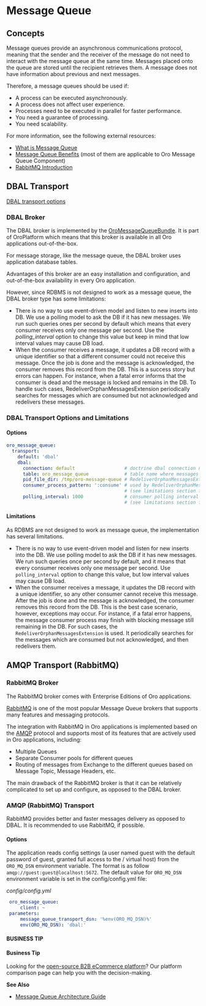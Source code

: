 <!-- meta: description = Message queue concept and architecture guides -->

<a id="op-structure-mq-index"></a>

<a id="op-structure-mq"></a>

# Message Queue

## Concepts

Message queues provide an asynchronous communications protocol, meaning
that the sender and the receiver of the message do not need to interact
with the message queue at the same time. Messages placed onto the queue
are stored until the recipient retrieves them. A message does not have
information about previous and next messages.

Therefore, a message queues should be used if:

- A process can be executed asynchronously.
- A process does not affect user experience.
- Processes need to be executed in parallel for faster performance.
- You need a guarantee of processing.
- You need scalability.

For more information, see the following external resources:

- <a href="http://www.ibm.com/support/knowledgecenter/SSFKSJ_9.0.0/com.ibm.mq.pro.doc/q002620_.html" target="_blank">What is Message Queue</a>
- <a href="https://www.iron.io/top-10-uses-for-message-queue/" target="_blank">Message Queue Benefits</a>
  (most of them are applicable to Oro Message Queue Component)
- <a href="https://www.rabbitmq.com/tutorials/tutorial-one-php.html" target="_blank">RabbitMQ Introduction</a>

## DBAL Transport

[DBAL transport options](#op-structure-mq-mq-bundle-dbal)

### DBAL Broker

The DBAL broker is implemented by the <a href="https://github.com/oroinc/platform/tree/6.1/src/Oro/Bundle/MessageQueueBundle" target="_blank">OroMessageQueueBundle</a>. It is part of OroPlatform which means that this broker is available in all Oro applications out-of-the-box.

For message storage, like the message queue, the DBAL broker uses application database tables.

Advantages of this broker are an easy installation and configuration, and out-of-the-box availability in every Oro application.

However, since RDBMS is not designed to work as a message queue, the DBAL broker type has some limitations:

* There is no way to use event-driven model and listen to new inserts into DB. We use a polling model to ask the DB if it has new messages. We run such queries ones per second by default which means that every consumer receives only one message per second. Use the *polling_interval* option to change this value but keep in mind that low interval values may cause DB load.
* When the consumer receives a message, it updates a DB record with a unique identifier so that a different consumer could not receive this message. Once the job is done and the message is acknowledged, the consumer removes this record from the DB. This is a success story but errors can happen.  For instance, when a fatal error informs that the consumer is dead and the message is locked and remains in the DB. To handle such cases, RedeliverOrphanMessagesExtension periodically searches for messages which are consumed but not acknowledged and redelivers these messages.

<a id="op-structure-mq-mq-bundle-dbal"></a>

### DBAL Transport Options and Limitations

#### Options

```yaml
oro_message_queue:
  transport:
    default: 'dbal'
    dbal:
      connection: default                  # doctrine dbal connection name
      table: oro_message_queue             # table name where messages will be stored
      pid_file_dir: /tmp/oro-message-queue # RedeliverOrphanMessagesExtension stores consumer pid files here
      consumer_process_pattern: ':consume' # used by RedeliverOrphanMessagesExtension to check the working or non-working consumers
                                           # (see limitations section for more details)
      polling_interval: 1000               # consumer polling interval in milliseconds
                                           # (see limitations section for more details)
```

#### Limitations

As RDBMS are not designed to work as message queue, the implementation has several limitations.

- There is no way to use event-driven model and listen for new inserts into the DB. We use polling model to ask the DB if it has new messages. We run
  such queries once per second by default, and it means that every consumer receives only one message per second. Use `polling_interval` option
  to change this value, but low interval values may cause DB load.
- When the consumer receives a message, it updates the DB record with a unique identifier, so any other consumer cannot receive this message. After the job is done and the message is acknowledged, the consumer removes this record from the DB. This is the best case scenario, however, exceptions may occur. For instance, if a fatal error happens, the message consumer process may finish with blocking message still remaining in the DB. For such cases, the `RedeliverOrphanMessagesExtension` is used. It periodically searches for the messages which are consumed but not acknowledged, and then redelivers them.

## AMQP Transport (RabbitMQ)

### RabbitMQ Broker

The RabbitMQ broker comes with Enterprise Editions of Oro applications.

<a href="https://www.rabbitmq.com/" target="_blank">RabbitMQ</a> is one of the most popular Message Queue brokers that supports many features and messaging protocols.

The integration with RabbitMQ in Oro applications is implemented based on the <a href="https://www.rabbitmq.com/tutorials/amqp-concepts.html" target="_blank">AMQP</a> protocol and supports most of its features that are actively used in Oro applications, including:

* Multiple Queues
* Separate Consumer pools for different queues
* Routing of messages from Exchange to the different queues based on Message Topic, Message Headers, etc.

The main drawback of the RabbitMQ broker is that it can be relatively complicated to set up and configure, as opposed to the DBAL broker.

### AMQP (RabbitMQ) Transport

RabbitMQ provides better and faster messages delivery as opposed to DBAL.
It is recommended to use RabbitMQ, if possible.

#### Options

The application reads config settings (a user named
guest with the default password of guest, granted full access to the /
virtual host) from the `ORO_MQ_DSN` environment variable. The format is as follow `amqp://guest:guest@localhost:5672`.
The default value for `ORO_MQ_DSN` environment variable is set in the config/config.yml file:

*config/config.yml*
```yaml
 oro_message_queue:
     client: ~
 parameters:
     message_queue_transport_dsn: '%env(ORO_MQ_DSN)%'
     env(ORO_MQ_DSN): 'dbal:'
```

#### BUSINESS TIP
#### Business Tip

Looking for the <a href="https://oroinc.com/b2b-ecommerce/b2b-ecommerce-comparison" target="_blank">open-source B2B eCommerce platform</a>? Our platform comparison page can help you with the decision-making.

**See Also**

* [Message Queue Architecture Guide](../architecture/tech-stack/message-queue.md#op-structure-mq-complete)

<!-- Frontend -->
